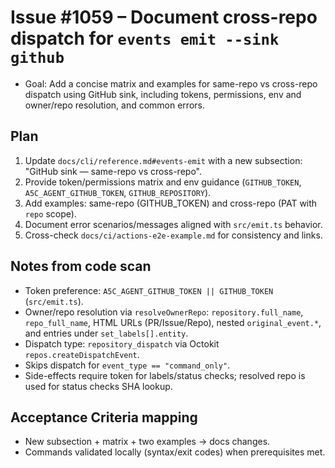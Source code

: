 # Issue #1059 – Document cross-repo dispatch for `events emit --sink github`

- Goal: Add a concise matrix and examples for same-repo vs cross-repo dispatch using GitHub sink, including tokens, permissions, env and owner/repo resolution, and common errors.

## Plan

1. Update `docs/cli/reference.md#events-emit` with a new subsection: "GitHub sink — same-repo vs cross-repo".
2. Provide token/permissions matrix and env guidance (`GITHUB_TOKEN`, `A5C_AGENT_GITHUB_TOKEN`, `GITHUB_REPOSITORY`).
3. Add examples: same-repo (GITHUB_TOKEN) and cross-repo (PAT with `repo` scope).
4. Document error scenarios/messages aligned with `src/emit.ts` behavior.
5. Cross-check `docs/ci/actions-e2e-example.md` for consistency and links.

## Notes from code scan

- Token preference: `A5C_AGENT_GITHUB_TOKEN || GITHUB_TOKEN` (`src/emit.ts`).
- Owner/repo resolution via `resolveOwnerRepo`: `repository.full_name`, `repo_full_name`, HTML URLs (PR/Issue/Repo), nested `original_event.*`, and entries under `set_labels[].entity`.
- Dispatch type: `repository_dispatch` via Octokit `repos.createDispatchEvent`.
- Skips dispatch for `event_type == "command_only"`.
- Side-effects require token for labels/status checks; resolved repo is used for status checks SHA lookup.

## Acceptance Criteria mapping

- New subsection + matrix + two examples → docs changes.
- Commands validated locally (syntax/exit codes) when prerequisites met.
